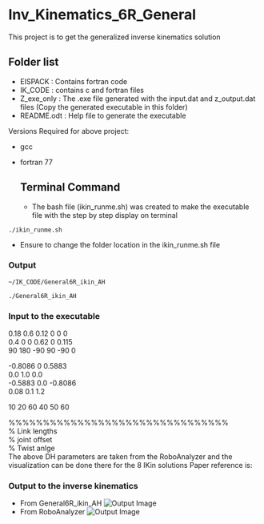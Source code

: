 # Inv_Kinematics_6R_General
This project is to get the generalized inverse kinematics solution

## Folder list
  * EISPACK : Contains fortran code
  * IK_CODE : contains c and fortran files
  * Z_exe_only : The .exe file generated with the input.dat and z_output.dat files (Copy the generated executable in this folder)
  * README.odt : Help file to generate the executable

Versions Required for above project:
* gcc
* fortran 77

  ## Terminal Command
  * The bash file (ikin_runme.sh) was created to make the executable file with the step by step display on terminal
```
./ikin_runme.sh
```
   * Ensure to change the folder location in the ikin_runme.sh file

  ### Output
    ~/IK_CODE/General6R_ikin_AH
```
./General6R_ikin_AH
```

### Input to the executable
0.18 0.6 0.12 0 0 0  <br />
0.4 0 0 0.62 0 0.115   <br />
90 180 -90 90 -90 0  <br />

-0.8086   0  0.5883  <br />
0.0   1.0   0.0  <br />
-0.5883   0.0   -0.8086  <br />
0.08   0.1   1.2  <br />

10 20 60 40 50 60  <br />


%%%%%%%%%%%%%%%%%%%%%%%%%%%%%%%%  <br />
% Link lengths  <br />
% joint offset  <br />
% Twist anlge  <br />
The above DH parameters are taken from the RoboAnalyzer  and the visualization can be done there for the 8 IKin solutions
Paper reference is: <br />

### Output to the inverse kinematics
* From General6R_ikin_AH
![Output Image](https://github.com/aamirhayat/Inv_Kinematics_6R_General/blob/master/output1.png)
* From RoboAnalyzer
![Output Image](https://github.com/aamirhayat/Inv_Kinematics_6R_General/blob/master/image_RA_Ikin.JPG)
